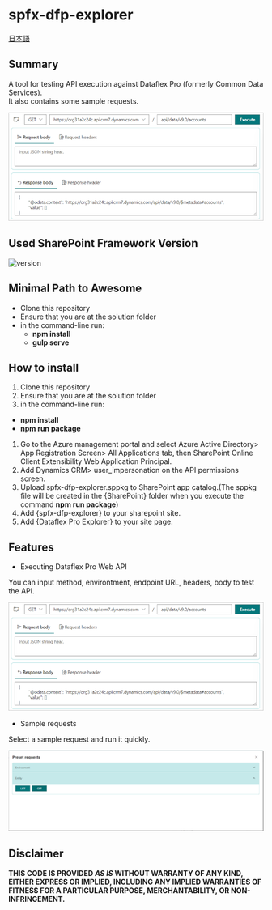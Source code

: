 # spfx-dfp-explorer

[日本語](https://github.com/MickNabewata/spfx-dfp-explorer/blob/master/README.md)

## Summary

A tool for testing API execution against Dataflex Pro (formerly Common Data Services).   
It also contains some sample requests.

![Capture](https://github.com/MickNabewata/spfx-dfp-explorer/blob/images/en/1.png)

## Used SharePoint Framework Version

![version](https://img.shields.io/badge/version-1.11-green.svg)

## Minimal Path to Awesome

- Clone this repository
- Ensure that you are at the solution folder
- in the command-line run:
  - **npm install**
  - **gulp serve**

## How to install

1. Clone this repository
1. Ensure that you are at the solution folder
1. in the command-line run:
  - **npm install**
  - **npm run package**
1. Go to the Azure management portal and select Azure Active Directory> App Registration Screen> All Applications tab, then SharePoint Online Client Extensibility Web Application Principal.   
1. Add Dynamics CRM> user_impersonation on the API permissions screen.
1. Upload spfx-dfp-explorer.sppkg to SharePoint app catalog.(The sppkg file will be created in the {SharePoint} folder when you execute the command **npm run package**)   
1. Add {spfx-dfp-explorer} to your sharepoint site.   
1. Add {Dataflex Pro Explorer} to your site page.

## Features

- Executing Dataflex Pro Web API

You can input method, environtment, endpoint URL, headers, body to test the API.

![Capture](https://github.com/MickNabewata/spfx-dfp-explorer/blob/images/en/1.png)

- Sample requests

Select a sample request and run it quickly.

![Capture](https://github.com/MickNabewata/spfx-dfp-explorer/blob/images/en/2.png)

## Disclaimer

**THIS CODE IS PROVIDED *AS IS* WITHOUT WARRANTY OF ANY KIND, EITHER EXPRESS OR IMPLIED, INCLUDING ANY IMPLIED WARRANTIES OF FITNESS FOR A PARTICULAR PURPOSE, MERCHANTABILITY, OR NON-INFRINGEMENT.**